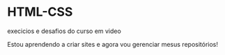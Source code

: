# HTML-CSS
 execicios e desafios do curso em video

Estou aprendendo a criar sites e agora vou gerenciar mesus repositórios!